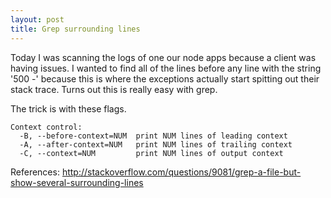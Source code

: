 ```yaml
---
layout: post
title: Grep surrounding lines
---
```


Today I was scanning the logs of one our node apps because a client was having issues. I wanted to find all of the lines before any line with the string '500 -' because this is where the exceptions actually start spitting out their stack trace. Turns out this is really easy with grep.

The trick is with these flags. 

```
Context control:
  -B, --before-context=NUM  print NUM lines of leading context
  -A, --after-context=NUM   print NUM lines of trailing context
  -C, --context=NUM         print NUM lines of output context
```

References:
http://stackoverflow.com/questions/9081/grep-a-file-but-show-several-surrounding-lines